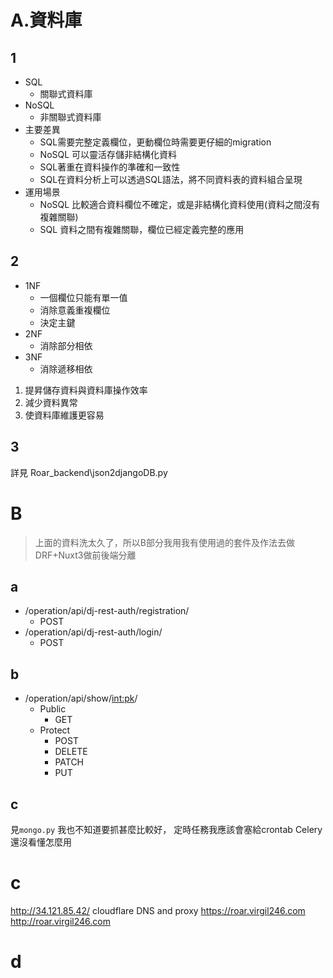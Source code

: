 # A.資料庫
## 1 
* SQL
  * 關聯式資料庫
* NoSQL
  * 非關聯式資料庫
* 主要差異
  * SQL需要完整定義欄位，更動欄位時需要更仔細的migration
  * NoSQL 可以靈活存儲非結構化資料
  * SQL著重在資料操作的準確和一致性
  * SQL在資料分析上可以透過SQL語法，將不同資料表的資料組合呈現
* 運用場景
  * NoSQL 比較適合資料欄位不確定，或是非結構化資料使用(資料之間沒有複雜關聯)
  * SQL 資料之間有複雜關聯，欄位已經定義完整的應用
## 2
* 1NF
  * 一個欄位只能有單一值
  * 消除意義重複欄位
  * 決定主鍵
* 2NF
  * 消除部分相依
* 3NF
  * 消除遞移相依
1. 提昇儲存資料與資料庫操作效率
2. 減少資料異常
3. 使資料庫維護更容易
## 3
詳見 Roar_backend\json2djangoDB.py
# B
> 上面的資料洗太久了，所以B部分我用我有使用過的套件及作法去做
> DRF+Nuxt3做前後端分離
## a
* /operation/api/dj-rest-auth/registration/
  * POST
* /operation/api/dj-rest-auth/login/
  * POST
## b
* /operation/api/show/<int:pk>/
  * Public
    * GET
  * Protect
    * POST
    * DELETE
    * PATCH
    * PUT
## c
見`mongo.py`
我也不知道要抓甚麼比較好，
定時任務我應該會塞給crontab
Celery還沒看懂怎麼用
# c  
http://34.121.85.42/
cloudflare DNS and proxy
https://roar.virgil246.com
http://roar.virgil246.com



# d
